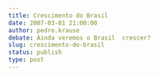 ```yaml
---
title: Crescimento do Brasil
date: 2007-03-01 21:00:00
author: pedro.krause
debate: Ainda veremos o Brasil  crescer?
slug: crescimento-do-brasil
status: publish 
type: post
---
```



